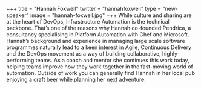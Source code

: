 +++
title = "Hannah Foxwell"
twitter = "hannahfoxwell"
type = "new-speaker"
image = "hannah-foxwell.jpg"
+++
While culture and sharing are at the heart of DevOps, Infrastructure Automation is the technical backbone. That’s one of the reasons why Hannah co-founded Pendrica, a consultancy specialising in Platform Automation with Chef and Microsoft. Hannah’s background and experience in managing large scale software programmes naturally lead to a keen interest in Agile, Continuous Delivery and the DevOps movement as a way of building collaborative, highly-performing teams. As a coach and mentor she continues this work today, helping teams improve how they work together in the fast-moving world of automation. Outside of work you can generally find Hannah in her local pub enjoying a craft beer while planning her next adventure.